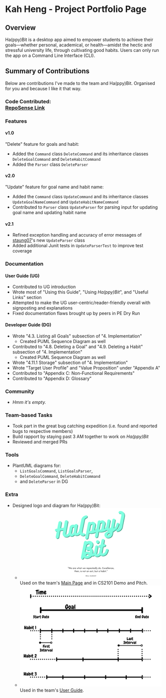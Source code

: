 # Kah Heng - Project Portfolio Page

## Overview
Ha(ppy)Bit is a desktop app aimed to empower students to achieve 
their goals—whether personal, academical, or health—amidst the 
hectic and stressful university life, through cultivating good habits. 
Users can only run the app on a Command Line Interface (CLI).

## Summary of Contributions
Below are contributions I've made to the team and Ha(ppy)Bit. Organised for you and because I like it that way.

### Code Contributed: <br> [RepoSense Link](https://nus-cs2113-ay2122s1.github.io/tp-dashboard/?search=f14&breakdown=true&sort=groupTitle&sortWithin=title&since=2021-09-25&timeframe=commit&mergegroup=&groupSelect=groupByRepos&checkedFileTypes=docs~functional-code~test-code~other&tabOpen=true&tabType=authorship&tabAuthor=kahhe&tabRepo=AY2122S1-CS2113T-F14-1%2Ftp%5Bmaster%5D&authorshipIsMergeGroup=false&authorshipFileTypes=docs~functional-code~test-code~other&authorshipIsBinaryFileTypeChecked=false)

### Features

#### v1.0

"Delete" feature for goals and habit:
- Added the `Command` class `DeleteCommand` and its inheritance classes `DeleteGoalCommand` and `DeleteHabitCommand`
- Added the `Parser` class `DeleteParser`

#### v2.0

"Update" feature for goal name and habit name:
- Added the `Command` class `UpdateCommand` and its inheritance classes `UpdateGoalNameCommand` 
  and `UpdateHabitNameCommand`
- Contributed to `Parser` class `UpdateParser` for parsing input for updating goal name and updating habit name

#### v2.1

- Refined exception handling and accuracy of error messages of [staung07](../AboutUs.md)'s
  new `UpdateParser` class
- Added additional Junit tests in `UpdateParserTest` to improve test coverage

### Documentation

#### User Guide (UG)

- Contributed to UG introduction 
- Wrote most of "Using this Guide", "Using _Ha(ppy)Bit_", and "Useful Links" section
- Attempted to make the UG user-centric/reader-friendly overall with signposting and explanations
- Fixed documentation flaws brought up by peers in PE Dry Run

#### Developer Guide (DG)


- Wrote "4.3. Listing all Goals" subsection of "4. Implementation"
  - Created PUML Sequence Diagram as well
- Contributed to "4.8. Deleting a Goal" and "4.9. Deleting a Habit" subsection of "4. Implementation"
  - Created PUML Sequence Diagram as well
- Wrote "4.11.1 Storage" subsection of "4. Implementation"
- Wrote "Target User Profile" and "Value Proposition" under "Appendix A"
- Contributed to "Appendix C: Non-Functional Requirements"
- Contributed to "Appendix D: Glossary"

### Community

- _Hmm it's empty._

### Team-based Tasks

- Took part in the great bug catching expedition (i.e. found and reported bugs to respective members)
- Build rapport by staying past 3 AM together to work on _Ha(ppy)Bit_
- Reviewed and merged PRs

### Tools

- PlantUML diagrams for:
  - `ListGoalsCommand`, `ListGoalsParser`,
  - `DeleteGoalCommand`, `DeleteHabitCommand`
  - and `DeleteParser` in DG

### Extra

- Designed logo and diagram for Ha(ppy)Bit:
  - ![HappyBit Logo](../Display_Images/HappyBit_logo.png)
    Used on the team's [Main Page](../README.md) and in CS2101 Demo and Pitch.
  - ![HappyBit_Visual_Explain](../Display_Images/HappyBit_Visual_Explain.png)
    Used in the team's [User Guide](../UserGuide.md).